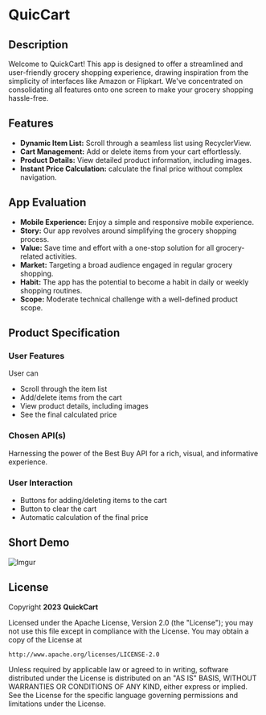 # QuicCart

## Description

Welcome to QuickCart! This app is designed to offer a streamlined and user-friendly grocery shopping experience, drawing inspiration from the simplicity of interfaces like Amazon or Flipkart. We've concentrated on consolidating all features onto one screen to make your grocery shopping hassle-free.

## Features

- **Dynamic Item List:** Scroll through a seamless list using RecyclerView.
- **Cart Management:** Add or delete items from your cart effortlessly.
- **Product Details:** View detailed product information, including images.
- **Instant Price Calculation:** calculate the final price without complex navigation.

## App Evaluation

- **Mobile Experience:** Enjoy a simple and responsive mobile experience.
- **Story:** Our app revolves around simplifying the grocery shopping process.
- **Value:** Save time and effort with a one-stop solution for all grocery-related activities.
- **Market:** Targeting a broad audience engaged in regular grocery shopping.
- **Habit:** The app has the potential to become a habit in daily or weekly shopping routines.
- **Scope:** Moderate technical challenge with a well-defined product scope.

## Product Specification

### User Features

User can 
- Scroll through the item list
- Add/delete items from the cart
- View product details, including images
- See the final calculated price

### Chosen API(s)

Harnessing the power of the Best Buy API for a rich, visual, and informative experience.

### User Interaction

- Buttons for adding/deleting items to the cart
- Button to clear the cart
- Automatic calculation of the final price

## Short Demo
![Imgur](https://imgur.com/GCenDet.gif)

## License

Copyright **2023** **QuickCart**

Licensed under the Apache License, Version 2.0 (the "License");
you may not use this file except in compliance with the License.
You may obtain a copy of the License at

    http://www.apache.org/licenses/LICENSE-2.0

Unless required by applicable law or agreed to in writing, software
distributed under the License is distributed on an "AS IS" BASIS,
WITHOUT WARRANTIES OR CONDITIONS OF ANY KIND, either express or implied.
See the License for the specific language governing permissions and
limitations under the License.
